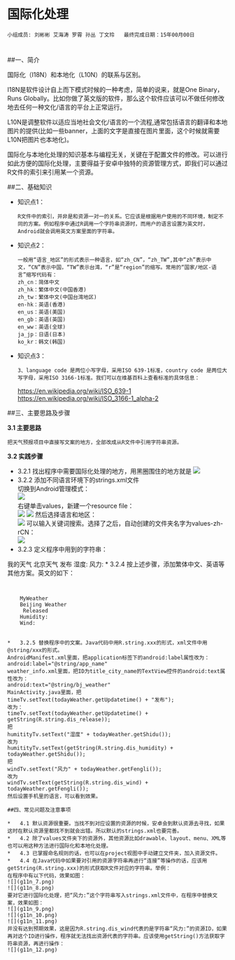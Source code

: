 # 国际化处理


    小组成员: 刘彬彬 艾海涛 罗霄 孙丛 丁文玲   最终完成日期：15年00月00日
# 

##一、简介

国际化（I18N）和本地化（L10N）的联系与区别。

I18N是软件设计自上而下模式时候的一种考虑，简单的说来，就是One Binary，Runs Globally。比如你做了英文版的软件，那么这个软件应该可以不做任何修改地去任何一种文化/语言的平台上正常运行。

L10N是调整软件以适应当地社会文化/语言的一个流程,通常包括语言的翻译和本地图片的提供(比如一些banner，上面的文字是直接在图片里面，这个时候就需要L10N把图片也本地化)。

国际化与本地化处理的知识基本与编程无关，关键在于配置文件的修改。可以进行如此方便的国际化处理，主要得益于安卓中独特的资源管理方式，即我们可以通过R文件的索引来引用某一个资源。

##二、基础知识
   
* 知识点1：

      R文件中的索引，并非是和资源一对一的关系。它应该是根据用户使用的不同环境，制定不同的方案。例如程序中通过R调用一个字符串资源时，而用户的语言设置为英文时，Android就会调用英文方案里面的字符串。

* 知识点2：

      一般用“语言_地区”的形式表示一种语言，如“zh_CN”，“zh_TW”,其中“zh”表示中文，“CN”表示中国，“TW”表示台湾，“r”是“region”的缩写。常用的“国家/地区-语言”缩写代码有：
      zh_cn：简体中文
      zh_hk：繁体中文(中国香港)  
      zh_tw：繁体中文(中国台湾地区)
      en-hk：英语(香港)
      en_us：英语(美国)
      en_gb：英语(英国)
      en_ww：英语(全球)
      ja_jp：日语(日本)
      ko_kr：韩文(韩国)


* 知识点3：

      3、language code 是两位小写字母，采用ISO 639-1标准，country code 是两位大写字母，采用ISO 3166-1标准。我们可以在维基百科上查看标准的具体信息：  
    https://en.wikipedia.org/wiki/ISO_639-1  
    https://en.wikipedia.org/wiki/ISO_3166-1_alpha-2



##三、主要思路及步骤

**3.1 主要思路**

    把天气预报项目中直接写文案的地方，全部改成从R文件中引用字符串资源。

**3.2 实践步骤**

*   3.2.1 找出程序中需要国际化处理的地方，用黑圈围住的地方就是
![](g11n_1.png)
*   3.2.2 添加不同语言环境下的strings.xml文件    
切换到Android管理模式：  
![](g11n_13.png)  
右键单击values，新建一个resource file：  
![](g11n_2.png)
![](g11n_3.png)
然后选择语言和地区：  
![](g11n_4.png)
可以输入关键词搜索。选择了之后，自动创建的文件夹名字为values-zh-rCN：  
![](g11n_5.png)
*   3.2.3 定义程序中用到的字符串：  
<?xml version="1.0" encoding="utf-8"?>
<resources>
    <string name="app_name">我的天气</string>
    <string name="bj_weather">北京天气</string>
    <string name="dis_release">发布</string>
    <string name="dis_humidity">湿度:</string>
    <string name="dis_wind">风力:</string>
</resources>
*   3.2.4 按上述步骤，添加繁体中文、英语等其他方案。英文的如下：  

<pre><code><?xml version="1.0" encoding="utf-8"?>
<resources>
    <string name="app_name">MyWeather</string>
    <string name="bj_weather">Beijing Weather</string>
    <string name="dis_release"> Released</string>
    <string name="dis_humidity">Humidity:</string>
    <string name="dis_wind">Wind:</string>
</resources>

*   3.2.5 替换程序中的文案。Java代码中用R.string.xxx的形式，xml文件中用@string/xxx的形式。  
AndroidManifest.xml里面，把application标签下的android:label属性改为：
android:label="@string/app_name"  
weather_info.xml里面，把ID为title_city_name的TextView控件的android:text属性改为：  
android:text="@string/bj_weather"  
MainActivity.java里面，把  
timeTv.setText(todayWeather.getUpdatetime() + "发布");  
改为：  
timeTv.setText(todayWeather.getUpdatetime() + getString(R.string.dis_release));  
把  
humitityTv.setText("湿度" + todayWeather.getShidu());  
改为  
humitityTv.setText(getString(R.string.dis_humidity) + todayWeather.getShidu());  
把  
windTv.setText("风力" + todayWeather.getFengli());  
改为  
windTv.setText(getString(R.string.dis_wind) + todayWeather.getFengli());  
然后设置手机里的语言，可以看到效果。

##四、常见问题及注意事项

*   4.1 默认资源很重要。当找不到对应设置的资源的时候，安卓会到默认资源去寻找，如果这时在默认资源里都找不到就会出错。所以默认的strings.xml也要完善。
*   4.2 除了values文件夹下的资源外，其他资源比如drawable、layout、menu、XML等也可以用这种方法进行国际化和本地化处理。
*   4.3 已掌握命名规则的话，也可以在project视图中手动建立文件夹，加入资源文件。
*   4.4 在Java代码中如果要对引用的资源字符串再进行“连接”等操作的话，应该用getString(R.string.xxx)的形式获取R文件对应的字符串。举例：  
在程序中有以下代码，效果如图：    
![](g11n_7.png)  
![](g11n_8.png)  
要对它进行国际化处理，把“风力:”这个字符串写入strings.xml文件中，在程序中替换文案，效果如图：  
![](g11n_9.png)  
![](g11n_10.png)  
![](g11n_11.png)  
并没有达到预期效果，这是因为R.string.dis_wind代表的是字符串“风力:”的资源ID，如果再对这个ID进行操作，程序就无法找出资源代表的字符串。应该使用getString()方法获取字符串资源，再进行操作：  
![](g11n_12.png)